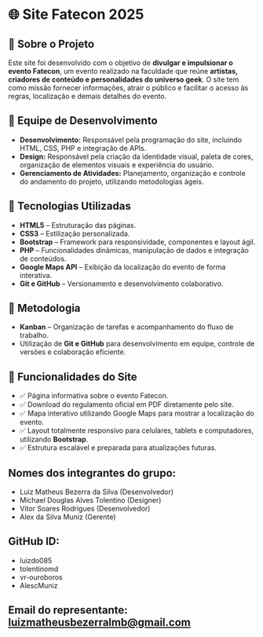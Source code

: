 # 🌐 Site Fatecon 2025

## 📜 Sobre o Projeto

Este site foi desenvolvido com o objetivo de **divulgar e impulsionar o evento Fatecon**, um evento realizado na faculdade que reúne **artistas, criadores de conteúdo e personalidades do universo geek**. O site tem como missão fornecer informações, atrair o público e facilitar o acesso às regras, localização e demais detalhes do evento.

## 👥 Equipe de Desenvolvimento

- **Desenvolvimento:** Responsável pela programação do site, incluindo HTML, CSS, PHP e integração de APIs.
- **Design:** Responsável pela criação da identidade visual, paleta de cores, organização de elementos visuais e experiência do usuário.
- **Gerenciamento de Atividades:** Planejamento, organização e controle do andamento do projeto, utilizando metodologias ágeis.

## 🚀 Tecnologias Utilizadas

- **HTML5** – Estruturação das páginas.
- **CSS3** – Estilização personalizada.
- **Bootstrap** – Framework para responsividade, componentes e layout ágil.
- **PHP** – Funcionalidades dinâmicas, manipulação de dados e integração de conteúdos.
- **Google Maps API** – Exibição da localização do evento de forma interativa.
- **Git e GitHub** – Versionamento e desenvolvimento colaborativo.

## 🔧 Metodologia

- **Kanban** – Organização de tarefas e acompanhamento do fluxo de trabalho.
- Utilização de **Git e GitHub** para desenvolvimento em equipe, controle de versões e colaboração eficiente.

## 🎯 Funcionalidades do Site

- ✅ Página informativa sobre o evento Fatecon.
- ✅ Download do regulamento oficial em PDF diretamente pelo site.
- ✅ Mapa interativo utilizando Google Maps para mostrar a localização do evento.
- ✅ Layout totalmente responsivo para celulares, tablets e computadores, utilizando **Bootstrap**.
- ✅ Estrutura escalável e preparada para atualizações futuras.

## Nomes dos integrantes do grupo: 
- Luiz Matheus Bezerra da Silva (Desenvolvedor)
- Michael Douglas Alves Tolentino (Designer)
- Vitor Soares Rodrigues (Desenvolvedor)
- Alex da Silva Muniz (Gerente)

## GitHub ID:
- luizdo085
- tolentinomd
- vr-ouroboros
- AlescMuniz 

## Email do representante:  luizmatheusbezerralmb@gmail.com